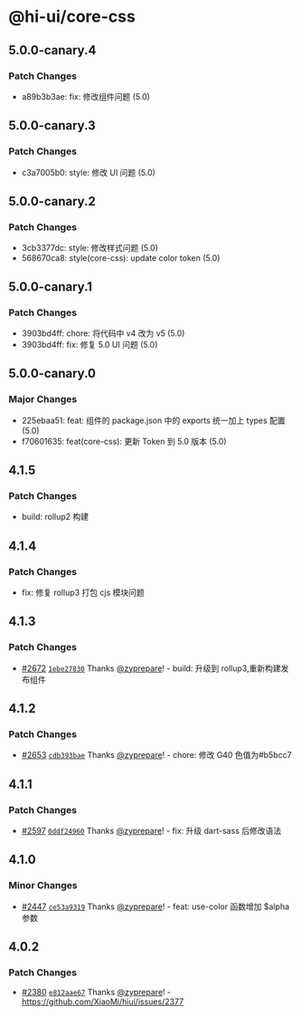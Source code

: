 # @hi-ui/core-css

## 5.0.0-canary.4

### Patch Changes

- a89b3b3ae: fix: 修改组件问题 (5.0)

## 5.0.0-canary.3

### Patch Changes

- c3a7005b0: style: 修改 UI 问题 (5.0)

## 5.0.0-canary.2

### Patch Changes

- 3cb3377dc: style: 修改样式问题 (5.0)
- 568670ca8: style(core-css): update color token (5.0)

## 5.0.0-canary.1

### Patch Changes

- 3903bd4ff: chore: 将代码中 v4 改为 v5 (5.0)
- 3903bd4ff: fix: 修复 5.0 UI 问题 (5.0)

## 5.0.0-canary.0

### Major Changes

- 225ebaa51: feat: 组件的 package.json 中的 exports 统一加上 types 配置 (5.0)
- f70601635: feat(core-css): 更新 Token 到 5.0 版本 (5.0)

## 4.1.5

### Patch Changes

- build: rollup2 构建

## 4.1.4

### Patch Changes

- fix: 修复 rollup3 打包 cjs 模块问题

## 4.1.3

### Patch Changes

- [#2672](https://github.com/XiaoMi/hiui/pull/2672) [`1ebe27830`](https://github.com/XiaoMi/hiui/commit/1ebe2783098b3a8cd980bd10076d67635463800e) Thanks [@zyprepare](https://github.com/zyprepare)! - build: 升级到 rollup3,重新构建发布组件

## 4.1.2

### Patch Changes

- [#2653](https://github.com/XiaoMi/hiui/pull/2653) [`cdb393bae`](https://github.com/XiaoMi/hiui/commit/cdb393bae218c645a808543956e4932435c321b9) Thanks [@zyprepare](https://github.com/zyprepare)! - chore: 修改 G40 色值为#b5bcc7

## 4.1.1

### Patch Changes

- [#2597](https://github.com/XiaoMi/hiui/pull/2597) [`0ddf24960`](https://github.com/XiaoMi/hiui/commit/0ddf24960194fdd15653e34e0a6cef54b1586748) Thanks [@zyprepare](https://github.com/zyprepare)! - fix: 升级 dart-sass 后修改语法

## 4.1.0

### Minor Changes

- [#2447](https://github.com/XiaoMi/hiui/pull/2447) [`ce53a9319`](https://github.com/XiaoMi/hiui/commit/ce53a93191a0c71cd9d07deff13e3a4cdef2bb46) Thanks [@zyprepare](https://github.com/zyprepare)! - feat: use-color 函数增加 \$alpha 参数

## 4.0.2

### Patch Changes

- [#2380](https://github.com/XiaoMi/hiui/pull/2380) [`e812aae67`](https://github.com/XiaoMi/hiui/commit/e812aae6756854b4ee3c3c4ead3fae15e1856982) Thanks [@zyprepare](https://github.com/zyprepare)! - https://github.com/XiaoMi/hiui/issues/2377
